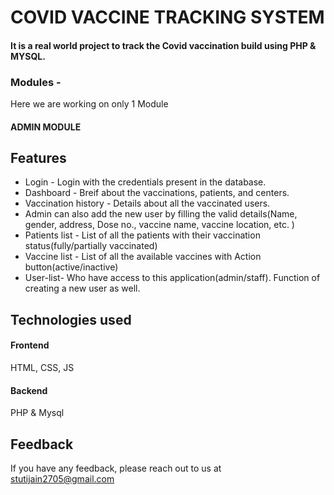 # COVID VACCINE TRACKING SYSTEM
#### It is a real world project to track the Covid vaccination build using PHP & MYSQL.

### Modules - 
Here we are working on only 1 Module
#### ADMIN MODULE



## Features

- Login - Login with the credentials present in the database.
- Dashboard - Breif about the vaccinations, patients, and centers.
- Vaccination history - Details about all the vaccinated users.
- Admin can also add the new user by filling the valid details(Name, gender, address, Dose no., vaccine name, vaccine location, etc. )
-  Patients list - List of all the patients with their vaccination status(fully/partially vaccinated)
- Vaccine list - List of all the available vaccines with Action button(active/inactive)
- User-list- Who have access to this application(admin/staff). Function of creating a new user as well.




## Technologies used
#### Frontend 
HTML, CSS, JS
#### Backend
PHP & Mysql
## Feedback

If you have any feedback, please reach out to us at stutijain2705@gmail.com


